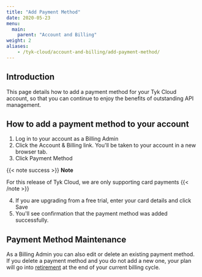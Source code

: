 ```yaml
---
title: "Add Payment Method"
date: 2020-05-23
menu:
  main:
    parent: "Account and Billing"
weight: 2
aliases:
    - /tyk-cloud/account-and-billing/add-payment-method/
---
```


## Introduction

This page details how to add a payment method for your Tyk Cloud account, so that you can continue to enjoy the benefits of outstanding API management.

## How to add a payment method to your account

1. Log in to your account as a Billing Admin
2. Click the Account & Billing link. You'll be taken to your account in a new browser tab.
3. Click Payment Method

{{< note success >}}
**Note**
  
For this release of Tyk Cloud, we are only supporting card payments
{{< /note >}}

4. If you are upgrading from a free trial, enter your card details and click Save
5. You'll see confirmation that the payment method was added successfully.

## Payment Method Maintenance

As a Billing Admin you can also edit or delete an existing payment method. If you delete a payment method and you do not add a new one, your plan will go into [retirement](/docs/account-billing/retirement/) at the end of your current billing cycle.

